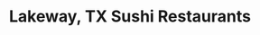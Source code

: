 ---
layout: city
title: Lakeway, TX Sushi Restaurants
permalink: /texas/lakeway/
stateAbbr: TX
stateName: Texas
cityName: Lakeway

---